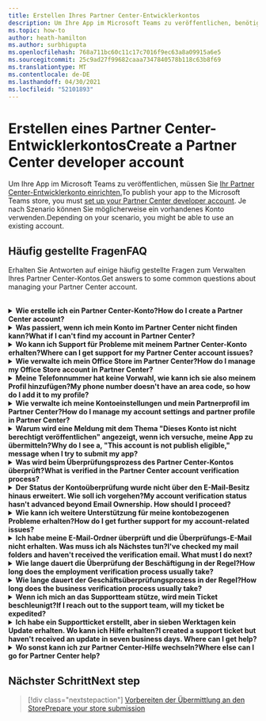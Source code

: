 ```yaml
---
title: Erstellen Ihres Partner Center-Entwicklerkontos
description: Um Ihre App im Microsoft Teams zu veröffentlichen, benötigen Sie ein Partner Center-Entwicklerkonto.
ms.topic: how-to
author: heath-hamilton
ms.author: surbhigupta
ms.openlocfilehash: 768a711bc60c11c17c7016f9ec63a8a09915a6e5
ms.sourcegitcommit: 25c9ad27f99682caaa7347840578b118c63b8f69
ms.translationtype: MT
ms.contentlocale: de-DE
ms.lasthandoff: 04/30/2021
ms.locfileid: "52101893"
---
```

# <a name="create-a-partner-center-developer-account"></a><span data-ttu-id="b8fca-103">Erstellen eines Partner Center-Entwicklerkontos</span><span class="sxs-lookup"><span data-stu-id="b8fca-103">Create a Partner Center developer account</span></span>

<span data-ttu-id="b8fca-104">Um Ihre App im Microsoft Teams zu veröffentlichen, müssen Sie [Ihr Partner Center-Entwicklerkonto einrichten.](https://docs.microsoft.com/office/dev/store/open-a-developer-account)</span><span class="sxs-lookup"><span data-stu-id="b8fca-104">To publish your app to the Microsoft Teams store, you must [set up your Partner Center developer account](https://docs.microsoft.com/office/dev/store/open-a-developer-account).</span></span> <span data-ttu-id="b8fca-105">Je nach Szenario können Sie möglicherweise ein vorhandenes Konto verwenden.</span><span class="sxs-lookup"><span data-stu-id="b8fca-105">Depending on your scenario, you might be able to use an existing account.</span></span>

## <a name="faq"></a><span data-ttu-id="b8fca-106">Häufig gestellte Fragen</span><span class="sxs-lookup"><span data-stu-id="b8fca-106">FAQ</span></span>

<span data-ttu-id="b8fca-107">Erhalten Sie Antworten auf einige häufig gestellte Fragen zum Verwalten Ihres Partner Center-Kontos.</span><span class="sxs-lookup"><span data-stu-id="b8fca-107">Get answers to some common questions about managing your Partner Center account.</span></span>

<br>

<details>

<summary><span data-ttu-id="b8fca-108"><b>Wie erstelle ich ein Partner Center-Konto?</b></span><span class="sxs-lookup"><span data-stu-id="b8fca-108"><b>How do I create a Partner Center account?</b></span></span></summary>

<span data-ttu-id="b8fca-109">Sie können ein Partner Center-Konto auf eine der folgenden Arten erstellen:</span><span class="sxs-lookup"><span data-stu-id="b8fca-109">You can create a Partner Center account one of the following ways:</span></span>

* <span data-ttu-id="b8fca-110">Wenn Sie neu im Partner Center sind und kein Microsoft Network Account haben, erstellen Sie ein Konto auf der [Partner Center-Registrierungsseite](/office/dev/store/open-a-developer-account#create-an-account-using-the-partner-center-enrollment-page).</span><span class="sxs-lookup"><span data-stu-id="b8fca-110">If you're new to Partner Center and don't have a Microsoft Network Account, [create an account using the Partner Center enrollment page](/office/dev/store/open-a-developer-account#create-an-account-using-the-partner-center-enrollment-page).</span></span>
* <span data-ttu-id="b8fca-111">Wenn Sie bereits im Microsoft Partner Network registriert sind, erstellen Sie ein Konto direkt im Partner Center mit vorhandenen [Microsoft Partner Center-Registrierungen.](/office/dev/store/open-a-developer-account#create-an-account-using-an-existing-partner-center-enrollment)</span><span class="sxs-lookup"><span data-stu-id="b8fca-111">If you're already enrolled in the Microsoft Partner Network, [create an account directly from Partner Center using existing Microsoft Partner Center enrollments](/office/dev/store/open-a-developer-account#create-an-account-using-an-existing-partner-center-enrollment).</span></span>

<br>

</details>

<details>

<summary><span data-ttu-id="b8fca-112"><b>Was passiert, wenn ich mein Konto im Partner Center nicht finden kann?</b></span><span class="sxs-lookup"><span data-stu-id="b8fca-112"><b>What if I can't find my account in Partner Center?</b></span></span></summary>

<span data-ttu-id="b8fca-113">Öffnen Sie ein [Partner Center-Supportticket,](https://partner.microsoft.com/support/v2/?stage=1) und wählen Sie Folgendes aus:</span><span class="sxs-lookup"><span data-stu-id="b8fca-113">Open a [Partner Center support ticket](https://partner.microsoft.com/support/v2/?stage=1) and select the following:</span></span>

| <span data-ttu-id="b8fca-114">Menü</span><span class="sxs-lookup"><span data-stu-id="b8fca-114">Menu</span></span> | <span data-ttu-id="b8fca-115">Option</span><span class="sxs-lookup"><span data-stu-id="b8fca-115">Option</span></span> |
| -------   | -------  |
|<span data-ttu-id="b8fca-116">Kategorie</span><span class="sxs-lookup"><span data-stu-id="b8fca-116">Category</span></span>| <span data-ttu-id="b8fca-117">Kommerzieller Marketplace</span><span class="sxs-lookup"><span data-stu-id="b8fca-117">Commercial Marketplace</span></span>|
| <span data-ttu-id="b8fca-118">Thema</span><span class="sxs-lookup"><span data-stu-id="b8fca-118">Topic</span></span> | <span data-ttu-id="b8fca-119">Allgemeine Marketplace-Hilfe und How-to-Fragen</span><span class="sxs-lookup"><span data-stu-id="b8fca-119">General Marketplace Help and How-to questions</span></span> |
| <span data-ttu-id="b8fca-120">Untertopisch</span><span class="sxs-lookup"><span data-stu-id="b8fca-120">Subtopic</span></span>| <span data-ttu-id="b8fca-121">Office-Add-In</span><span class="sxs-lookup"><span data-stu-id="b8fca-121">Office add-in</span></span> |

<br>

</details>

<details>

<summary><span data-ttu-id="b8fca-122"><b>Wo kann ich Support für Probleme mit meinem Partner Center-Konto erhalten?</b></span><span class="sxs-lookup"><span data-stu-id="b8fca-122"><b>Where can I get support for my Partner Center account issues?</b></span></span></summary>

<span data-ttu-id="b8fca-123">Besuchen Sie die [Supportseite der Herausgeber,](https://aka.ms/marketplacepublishersupport) um nach Ihrem Problem zu suchen.</span><span class="sxs-lookup"><span data-stu-id="b8fca-123">Visit the [publishers support page](https://aka.ms/marketplacepublishersupport) to search for your issue.</span></span> <span data-ttu-id="b8fca-124">Wenn die Anleitung nicht hilfreich ist, erstellen Sie ein [Partner Center-Supportticket](/azure/marketplace/partner-center-portal/support#how-to-open-a-support-ticket).</span><span class="sxs-lookup"><span data-stu-id="b8fca-124">If the guidance isn't helpful, create a [Partner Center support ticket](/azure/marketplace/partner-center-portal/support#how-to-open-a-support-ticket).</span></span>

<br>

</details>

<details>

<summary><span data-ttu-id="b8fca-125"><b>Wie verwalte ich mein Office Store im Partner Center?</b></span><span class="sxs-lookup"><span data-stu-id="b8fca-125"><b>How do I manage my Office Store account in Partner Center?</b></span></span></summary>

<span data-ttu-id="b8fca-126">Weitere [Informationen finden Sie unter Verwalten Ihres Kontos über das Partner Center.](/office/dev/store/manage-account-settings-and-profile)</span><span class="sxs-lookup"><span data-stu-id="b8fca-126">See [manage your account through Partner Center](/office/dev/store/manage-account-settings-and-profile) for information.</span></span>

<br>

</details>

<details>

<summary><span data-ttu-id="b8fca-127"><b>Meine Telefonnummer hat keine Vorwahl, wie kann ich sie also meinem Profil hinzufügen?</b></span><span class="sxs-lookup"><span data-stu-id="b8fca-127"><b>My phone number doesn't have an area code, so how do I add it to my profile?</b></span></span></summary>

<span data-ttu-id="b8fca-128">Die Telefonnummer hat drei Teile: Ländercode, Vorwahl und Telefonnummer.</span><span class="sxs-lookup"><span data-stu-id="b8fca-128">The phone number has three parts: country code, area code, and telephone number.</span></span> <span data-ttu-id="b8fca-129">Wenn Ihre Telefonnummer keine Vorwahl enthält, lassen Sie das zweite Feld leer, und füllen Sie das dritte Feld aus.</span><span class="sxs-lookup"><span data-stu-id="b8fca-129">If your phone number doesn't include an area code, leave the second box empty and complete the third box.</span></span>

<br>

</details>

<details>

<summary><span data-ttu-id="b8fca-130"><b>Wie verwalte ich meine Kontoeinstellungen und mein Partnerprofil im Partner Center?</b></span><span class="sxs-lookup"><span data-stu-id="b8fca-130"><b>How do I manage my account settings and partner profile in Partner Center?</b></span></span></summary>

<span data-ttu-id="b8fca-131">Weitere Informationen finden Sie unter Verwalten von [Kontoeinstellungen und](/windows/uwp/publish/manage-account-settings-and-profile#additional-settings-and-info) Profilinformationen.</span><span class="sxs-lookup"><span data-stu-id="b8fca-131">See [manage account settings and profile info](/windows/uwp/publish/manage-account-settings-and-profile#additional-settings-and-info) for information.</span></span>

<br>

</details>

<details>

<summary><span data-ttu-id="b8fca-132"><b>Warum wird eine Meldung mit dem Thema "Dieses Konto ist nicht berechtigt veröffentlichen" angezeigt, wenn ich versuche, meine App zu übermitteln?</b></span><span class="sxs-lookup"><span data-stu-id="b8fca-132"><b>Why do I see a, "This account is not publish eligible," message when I try to submit my app?</b></span></span></summary>

<span data-ttu-id="b8fca-133">Diese Fehlermeldung wurde angezeigt, da der [Kontoüberprüfungsstatus](/partner-center/verification-responses) aussteht.</span><span class="sxs-lookup"><span data-stu-id="b8fca-133">You received this error message because your [account verification status](/partner-center/verification-responses) is pending.</span></span> <span data-ttu-id="b8fca-134">Überprüfen Sie Ihren Status im Partner [Center-Dashboard](https://partner.microsoft.com/dashboard).</span><span class="sxs-lookup"><span data-stu-id="b8fca-134">Check your status in the Partner Center [dashboard](https://partner.microsoft.com/dashboard).</span></span> <span data-ttu-id="b8fca-135">Wählen Sie **Einstellungen** Zahnradsymbol aus, und wählen Sie **Entwicklereinstellungen > Konto > Kontoeinstellungen aus.**</span><span class="sxs-lookup"><span data-stu-id="b8fca-135">Select the **Settings** gear icon and choose **Developer settings > Account > Account settings**.</span></span>

![Status der Partner Center-Überprüfung](~/assets/images/partner-center-verification-status.png)

<br>

</details>

<details>

<summary><span data-ttu-id="b8fca-137"><b>Was wird beim Überprüfungsprozess des Partner Center-Kontos überprüft?</b></span><span class="sxs-lookup"><span data-stu-id="b8fca-137"><b>What is verified in the Partner Center account verification process?</b></span></span></summary>

<span data-ttu-id="b8fca-138">Es gibt drei Überprüfungsbereiche: **E-Mail-Besitz,** **Beschäftigung** und **Unternehmen.**</span><span class="sxs-lookup"><span data-stu-id="b8fca-138">There are three verification areas, **Email Ownership**, **Employment**, and **Business**.</span></span> <span data-ttu-id="b8fca-139">Weitere Informationen finden Sie unter [Überprüftes und Reagieren.](/partner-center/verification-responses#what-is-verified-and-how-to-respond)</span><span class="sxs-lookup"><span data-stu-id="b8fca-139">For more information, see [what is verified and how to respond](/partner-center/verification-responses#what-is-verified-and-how-to-respond).</span></span>

<span data-ttu-id="b8fca-140">Wenn Sie der primäre Kontakt, globaler Administrator oder Kontoadministrator sind, können Sie den Überprüfungsstatus überwachen und den Fortschritt auf Ihrer Profilseite nachverfolgen.</span><span class="sxs-lookup"><span data-stu-id="b8fca-140">If you're the primary contact, global admin, or account admin, you can monitor verification status and track progress on your profile page.</span></span>

<span data-ttu-id="b8fca-141">Sobald der Überprüfungsprozess abgeschlossen ist, ändert sich der Status Ihrer Registrierung auf der Profilseite von *ausstehend* in *autorisiert.*</span><span class="sxs-lookup"><span data-stu-id="b8fca-141">Once verification process is complete, the status of your enrollment on the profile page changes from *pending* to *authorized*.</span></span> <span data-ttu-id="b8fca-142">Der primäre Kontakt erhält dann innerhalb weniger Werktage eine E-Mail von Microsoft.</span><span class="sxs-lookup"><span data-stu-id="b8fca-142">The primary contact then receives an email from Microsoft within a few business days.</span></span>

<br>

</details>

<details>

<summary><span data-ttu-id="b8fca-143"><b>Der Status der Kontoüberprüfung wurde nicht über den E-Mail-Besitz hinaus erweitert. Wie soll ich vorgehen?</b></span><span class="sxs-lookup"><span data-stu-id="b8fca-143"><b>My account verification status hasn't advanced beyond Email Ownership. How should I proceed?</b></span></span></summary>

<span data-ttu-id="b8fca-144">Während der **Überprüfung des** E-Mail-Besitzes wird eine Überprüfungs-E-Mail an den primären Kontakt gesendet.</span><span class="sxs-lookup"><span data-stu-id="b8fca-144">During the **Email Ownership** verification process, a verification email is sent to the primary contact.</span></span> <span data-ttu-id="b8fca-145">Überprüfen Sie ihren primären Kontakt posteingang auf eine E-Mail von **maccount@microsoft.com** betreffzeile **Aktion erforderlich: Überprüfen** Sie Ihr E-Mail-Konto bei Microsoft, und schließen Sie den E-Mail-Überprüfungsprozess ab.</span><span class="sxs-lookup"><span data-stu-id="b8fca-145">Check your primary contact inbox for an email from **maccount@microsoft.com** with the subject line **Action needed: Verify your email account with Microsoft** and complete the email verification process.</span></span> <span data-ttu-id="b8fca-146">Die Überprüfungs-E-Mail wird an die Adresse gesendet, die in den Einstellungen Ihres Partner Center-Kontos aufgeführt ist.</span><span class="sxs-lookup"><span data-stu-id="b8fca-146">The verification email is sent to the address listed on your Partner Center account settings.</span></span>

<span data-ttu-id="b8fca-147">Beachten Sie Folgendes zum E-Mail-Überprüfungsprozess:</span><span class="sxs-lookup"><span data-stu-id="b8fca-147">Remember the following about the email verification process:</span></span>

* <span data-ttu-id="b8fca-148">Der Link zur E-Mail-Überprüfung ist nur für sieben Tage gültig.</span><span class="sxs-lookup"><span data-stu-id="b8fca-148">The email verification link is only valid for seven days.</span></span>
* <span data-ttu-id="b8fca-149">Sie können anfordern, die E-Mail erneut zu senden, indem Sie Ihre Partnerprofilseite besuchen und den **Link Überprüfung erneut** senden auswählen.</span><span class="sxs-lookup"><span data-stu-id="b8fca-149">You can request to resend the email by visiting your partner profile page and selecting the **Resend verification email** link.</span></span>
* <span data-ttu-id="b8fca-150">Um sicherzustellen, dass Sie die  E-Mail erhalten, microsoft.com sichere Domäne auflisten und Ihre Junk-E-Mail-Ordner überprüfen.</span><span class="sxs-lookup"><span data-stu-id="b8fca-150">To ensure you receive the email, safe-list **microsoft.com** as a secure domain and check your junk email folders.</span></span>

<br>

</details>

<details>

<summary><span data-ttu-id="b8fca-151"><b>Wie kann ich weitere Unterstützung für meine kontobezogenen Probleme erhalten?</b></span><span class="sxs-lookup"><span data-stu-id="b8fca-151"><b>How do I get further support for my account-related issues?</b></span></span></summary>

<span data-ttu-id="b8fca-152">Weitere Informationen finden Sie unter Support [für das Commercial Marketplace-Programm im Partner Center.](/azure/marketplace/partner-center-portal/support)</span><span class="sxs-lookup"><span data-stu-id="b8fca-152">See [support for the Commercial Marketplace program in Partner Center](/azure/marketplace/partner-center-portal/support) for information.</span></span>

<br>

</details>

<details>

<summary><span data-ttu-id="b8fca-153"><b>Ich habe meine E-Mail-Ordner überprüft und die Überprüfungs-E-Mail nicht erhalten. Was muss ich als Nächstes tun?</b></span><span class="sxs-lookup"><span data-stu-id="b8fca-153"><b>I've checked my mail folders and haven't received the verification email. What must I do next?</b></span></span></summary>

<span data-ttu-id="b8fca-154">Versuchen Sie, das Problem durch folgende Maßnahme zu beheben:</span><span class="sxs-lookup"><span data-stu-id="b8fca-154">Try the following:</span></span>

* <span data-ttu-id="b8fca-155">Überprüfen Sie Ihren Junk- oder Spamordner.</span><span class="sxs-lookup"><span data-stu-id="b8fca-155">Check your junk or spam folder.</span></span>
* <span data-ttu-id="b8fca-156">Löschen Sie den Browsercache, wechseln Sie zu Ihrem Partner Center-Kontodashboard, und wählen Sie **Überprüfungs-E-Mail erneut senden aus.**</span><span class="sxs-lookup"><span data-stu-id="b8fca-156">Clear the browser cache, go to your Partner Center account dashboard, and select **Resend verification email**.</span></span>
* <span data-ttu-id="b8fca-157">Versuchen Sie, über einen anderen Browser auf den **E-Mail-Link** Zum Erneuten Senden der Überprüfung zu zugreifen.</span><span class="sxs-lookup"><span data-stu-id="b8fca-157">Try accessing the **Resend verification email** link from a different browser.</span></span>
* <span data-ttu-id="b8fca-158">Arbeiten Sie mit Ihrer IT-Abteilung zusammen, um sicherzustellen, dass die Überprüfungs-E-Mails nicht von Ihrem E-Mail-Server blockiert werden.</span><span class="sxs-lookup"><span data-stu-id="b8fca-158">Work with your IT department to ensure that the verification emails are not blocked by your email server.</span></span>
* <span data-ttu-id="b8fca-159">Passen Sie den Spamfilter Ihres Servers an, um alle E-Mails von **maccount@microsoft.com.**</span><span class="sxs-lookup"><span data-stu-id="b8fca-159">Adjust your server's spam filter to allow or safe-list all emails from **maccount@microsoft.com**.</span></span>

<br>

</details>

<details>

<summary><span data-ttu-id="b8fca-160"><b>Wie lange dauert die Überprüfung der Beschäftigung in der Regel?</b></span><span class="sxs-lookup"><span data-stu-id="b8fca-160"><b>How long does the employment verification process usually take?</b></span></span></summary>

<span data-ttu-id="b8fca-161">Wenn alle übermittelten Details korrekt sind, dauert die Überprüfung der Beschäftigung etwa zwei Stunden.</span><span class="sxs-lookup"><span data-stu-id="b8fca-161">If all the submitted details are correct, the employment verification process takes about two hours to complete.</span></span>

<br>

</details>

<details>

<summary><span data-ttu-id="b8fca-162"><b>Wie lange dauert der Geschäftsüberprüfungsprozess in der Regel?</b></span><span class="sxs-lookup"><span data-stu-id="b8fca-162"><b>How long does the business verification process usually take?</b></span></span></summary>

<span data-ttu-id="b8fca-163">Wenn alle erforderlichen Dokumente übermittelt werden, dauert die Geschäftsüberprüfung ein bis zwei Werktage.</span><span class="sxs-lookup"><span data-stu-id="b8fca-163">If all the required documents are submitted, business verification takes one to two business days to complete.</span></span>

<br>

</details>

<details>

<summary><span data-ttu-id="b8fca-164"><b>Wenn ich mich an das Supportteam stütze, wird mein Ticket beschleunigt?</b></span><span class="sxs-lookup"><span data-stu-id="b8fca-164"><b>If I reach out to the support team, will my ticket be expedited?</b></span></span></summary>

<span data-ttu-id="b8fca-165">Supporttickets werden in einer Woche aufgelöst.</span><span class="sxs-lookup"><span data-stu-id="b8fca-165">Support tickets get resolved in a week.</span></span> <span data-ttu-id="b8fca-166">Suchen Sie nach Updates, die an die E-Mail gesendet wurden, die Sie beim Erstellen des Supporttickets bereitgestellt haben.</span><span class="sxs-lookup"><span data-stu-id="b8fca-166">Check for updates sent to the email you provided when creating the support ticket.</span></span>

<br>

</details>

<details>

<summary><span data-ttu-id="b8fca-167"><b>Ich habe ein Supportticket erstellt, aber in sieben Werktagen kein Update erhalten. Wo kann ich Hilfe erhalten?</b></span><span class="sxs-lookup"><span data-stu-id="b8fca-167"><b>I created a support ticket but haven't received an update in seven business days. Where can I get help?</b></span></span></summary>

<span data-ttu-id="b8fca-168">Senden Sie eine <a href="mailto:teamsubm@microsoft.com">E-Mail teamsubm@microsoft.com</a> mit den folgenden Details:</span><span class="sxs-lookup"><span data-stu-id="b8fca-168">Send an email to <a href="mailto:teamsubm@microsoft.com">teamsubm@microsoft.com</a> with the following details:</span></span>

* <span data-ttu-id="b8fca-169">**Betreffzeile**: Partner Center Account Issue for *<your app name>*</span><span class="sxs-lookup"><span data-stu-id="b8fca-169">**Subject Line**: Partner Center Account Issue for *<your app name>*</span></span>
* <span data-ttu-id="b8fca-170">**E-Mail-Text:**</span><span class="sxs-lookup"><span data-stu-id="b8fca-170">**Email body**:</span></span>
    * <span data-ttu-id="b8fca-171">Supportticketnummer</span><span class="sxs-lookup"><span data-stu-id="b8fca-171">Support ticket number</span></span>
    * <span data-ttu-id="b8fca-172">Ihre Verkäufer-ID</span><span class="sxs-lookup"><span data-stu-id="b8fca-172">Your seller ID</span></span>
    * <span data-ttu-id="b8fca-173">Screenshot des Problems (wenn möglich)</span><span class="sxs-lookup"><span data-stu-id="b8fca-173">A screenshot of the issue (if possible)</span></span>

<br>

</details>

<details>

<summary><span data-ttu-id="b8fca-174"><b>Wo sonst kann ich zur Partner Center-Hilfe wechseln?</b></span><span class="sxs-lookup"><span data-stu-id="b8fca-174"><b>Where else can I go for Partner Center help?</b></span></span></summary>

<span data-ttu-id="b8fca-175">Die folgenden Ressourcen können auch helfen:</span><span class="sxs-lookup"><span data-stu-id="b8fca-175">The following resources can also assist:</span></span>

* [<span data-ttu-id="b8fca-176">Microsoft 365 häufig gestellte Fragen zur App-Übermittlung</span><span class="sxs-lookup"><span data-stu-id="b8fca-176">Microsoft 365 app submission FAQ</span></span>](/office/dev/store/appsource-submission-faq)
* [<span data-ttu-id="b8fca-177">Kommerzielle Marketplace-Dokumentation</span><span class="sxs-lookup"><span data-stu-id="b8fca-177">Commercial marketplace documentation</span></span>](/azure/marketplace/)

<br>

</details>

## <a name="next-step"></a><span data-ttu-id="b8fca-178">Nächster Schritt</span><span class="sxs-lookup"><span data-stu-id="b8fca-178">Next step</span></span>

> [!div class="nextstepaction"]
> [<span data-ttu-id="b8fca-179">Vorbereiten der Übermittlung an den Store</span><span class="sxs-lookup"><span data-stu-id="b8fca-179">Prepare your store submission</span></span>](~/concepts/deploy-and-publish/appsource/prepare/submission-checklist.md)
